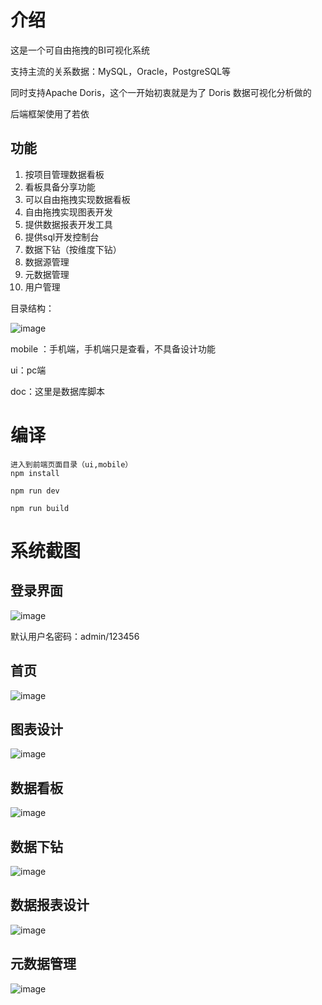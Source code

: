 # 介绍

这是一个可自由拖拽的BI可视化系统

支持主流的关系数据：MySQL，Oracle，PostgreSQL等

同时支持Apache Doris，这个一开始初衷就是为了 Doris 数据可视化分析做的

后端框架使用了若依



## 功能

1. 按项目管理数据看板
2. 看板具备分享功能
3. 可以自由拖拽实现数据看板
4. 自由拖拽实现图表开发
5. 提供数据报表开发工具
6. 提供sql开发控制台
7. 数据下钻（按维度下钻）
8. 数据源管理
9. 元数据管理
10. 用户管理

目录结构：

![image](doc/images/20210414172741.png)

mobile ：手机端，手机端只是查看，不具备设计功能

ui：pc端

doc：这里是数据库脚本

# 编译

```
进入到前端页面目录（ui,mobile）
npm install

npm run dev

npm run build
```

# 系统截图

## 登录界面

![image](doc/images/20210414173559.png)

默认用户名密码：admin/123456

## 首页

![image](doc/images/20210414175053.png)

## 图表设计

![image](doc/images/20210414175636.png)

## 数据看板

![image](doc/images/20210414175540.png)

## 数据下钻

![image](doc/images/20210414175613.png)

## 数据报表设计

![image](doc/images/20210414175711.png)

## 元数据管理

![image](doc/images/20210414180245.png)
